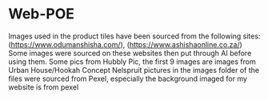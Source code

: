 # Web-POE
Images used in the product tiles have been sourced from the following sites: (https://www.odumanshisha.com/), (https://www.ashishaonline.co.za/)
Some images were sourced on these websites then put through AI before using them.
Some pics from Hubbly Pic, the first 9 images are images from Urban House/Hookah Concept Nelspruit
pictures in the images folder of the files were sourced from Pexel, especially the background imaged for my website is from pexel
